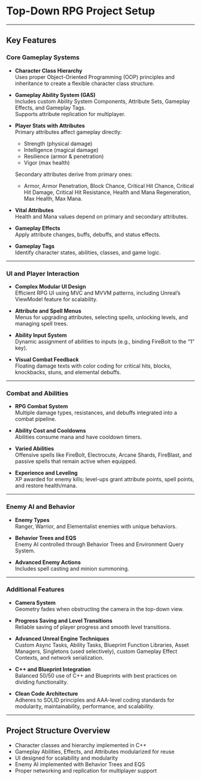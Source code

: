 # Top-Down RPG Project Setup

---

## Key Features

### Core Gameplay Systems

- **Character Class Hierarchy**  
  Uses proper Object-Oriented Programming (OOP) principles and inheritance to create a flexible character class structure.

- **Gameplay Ability System (GAS)**  
  Includes custom Ability System Components, Attribute Sets, Gameplay Effects, and Gameplay Tags.  
  Supports attribute replication for multiplayer.

- **Player Stats with Attributes**  
  Primary attributes affect gameplay directly:  
  - Strength (physical damage)  
  - Intelligence (magical damage)  
  - Resilience (armor & penetration)  
  - Vigor (max health)  

  Secondary attributes derive from primary ones:  
  - Armor, Armor Penetration, Block Chance, Critical Hit Chance, Critical Hit Damage, Critical Hit Resistance, Health and Mana Regeneration, Max Health, Max Mana.  

- **Vital Attributes**  
  Health and Mana values depend on primary and secondary attributes.

- **Gameplay Effects**  
  Apply attribute changes, buffs, debuffs, and status effects.

- **Gameplay Tags**  
  Identify character states, abilities, classes, and game logic.

---

### UI and Player Interaction

- **Complex Modular UI Design**  
  Efficient RPG UI using MVC and MVVM patterns, including Unreal’s ViewModel feature for scalability.

- **Attribute and Spell Menus**  
  Menus for upgrading attributes, selecting spells, unlocking levels, and managing spell trees.

- **Ability Input System**  
  Dynamic assignment of abilities to inputs (e.g., binding FireBolt to the “1” key).

- **Visual Combat Feedback**  
  Floating damage texts with color coding for critical hits, blocks, knockbacks, stuns, and elemental debuffs.

---

### Combat and Abilities

- **RPG Combat System**  
  Multiple damage types, resistances, and debuffs integrated into a combat pipeline.

- **Ability Cost and Cooldowns**  
  Abilities consume mana and have cooldown timers.

- **Varied Abilities**  
  Offensive spells like FireBolt, Electrocute, Arcane Shards, FireBlast, and passive spells that remain active when equipped.

- **Experience and Leveling**  
  XP awarded for enemy kills; level-ups grant attribute points, spell points, and restore health/mana.

---

### Enemy AI and Behavior

- **Enemy Types**  
  Ranger, Warrior, and Elementalist enemies with unique behaviors.

- **Behavior Trees and EQS**  
  Enemy AI controlled through Behavior Trees and Environment Query System.

- **Advanced Enemy Actions**  
  Includes spell casting and minion summoning.

---

### Additional Features

- **Camera System**  
  Geometry fades when obstructing the camera in the top-down view.

- **Progress Saving and Level Transitions**  
  Reliable saving of player progress and smooth level transitions.

- **Advanced Unreal Engine Techniques**  
  Custom Async Tasks, Ability Tasks, Blueprint Function Libraries, Asset Managers, Singletons (used selectively), custom Gameplay Effect Contexts, and network serialization.

- **C++ and Blueprint Integration**  
  Balanced 50/50 use of C++ and Blueprints with best practices on dividing functionality.

- **Clean Code Architecture**  
  Adheres to SOLID principles and AAA-level coding standards for modularity, maintainability, performance, and scalability.

---

## Project Structure Overview

- Character classes and hierarchy implemented in C++  
- Gameplay Abilities, Effects, and Attributes modularized for reuse  
- UI designed for scalability and modularity  
- Enemy AI implemented with Behavior Trees and EQS  
- Proper networking and replication for multiplayer support
